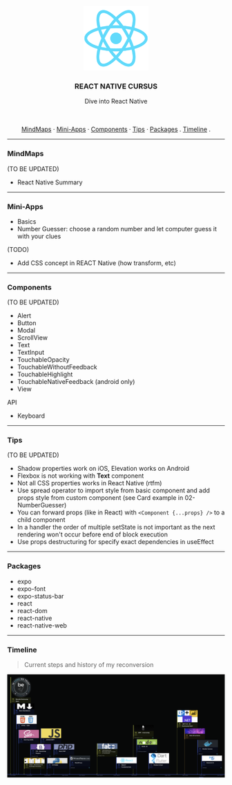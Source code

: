 <!-- PROJECT LOGO -->
<br />
<p align="center">
  <a href="">
    <img src="https://github.com/devicons/devicon/blob/master/icons/react/react-original.svg" alt="Logo" width="150" height=150">
  </a>

<h3 align="center">REACT NATIVE CURSUS</h3>

<p align="center">
    Dive into React Native
</p>
<p align="center">
    <br />
    <br />
    <a href="#mindmaps">MindMaps</a>
    ·   
    <a href="#mini-apps">Mini-Apps</a>
    ·
    <a href="#components">Components</a>
    ·
    <a href="#tips">Tips</a>
    ·
    <a href="#packages">Packages</a>
    .
    <a href="#timeline">Timeline</a>
    .
</p>

---

### MindMaps

(TO BE UPDATED)

*   React Native Summary

---

### Mini-Apps

*   Basics
*   Number Guesser: choose a random number and let computer guess it with your clues

(TODO)
*   Add CSS concept in REACT Native (how transform, etc)

---

### Components

(TO BE UPDATED)

*   Alert
*   Button
*   Modal
*   ScrollView
*   Text
*   TextInput
*   TouchableOpacity
*   TouchableWithoutFeedback
*   TouchableHighlight
*   TouchableNativeFeedback (android only)
*   View

API
*   Keyboard


---

### Tips

(TO BE UPDATED)

*   Shadow properties work on iOS, Elevation works on Android
*   Flexbox is not working with **Text** component
*   Not all CSS properties works in React Native (rtfm)
*   Use spread operator to import style from basic component and add props style from custom component (see Card example in 02-NumberGuesser)
*   You can forward props (like in React) with ```<Component {...props} />``` to a child component
*   In a handler the order of multiple setState is not important as the next rendering won't occur before end of block execution
*   Use props destructuring for specify exact dependencies in useEffect

---

### Packages 

*   expo
*   expo-font
*   expo-status-bar
*   react
*   react-dom
*   react-native
*   react-native-web

---

### Timeline
> Current steps and history of my reconversion

![Timeline](https://github.com/nicode-io/nicode-io/blob/master/images/Timeline.png)
